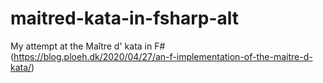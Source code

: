# maitred-kata-in-fsharp-alt
My attempt at the Maître d' kata in F# (https://blog.ploeh.dk/2020/04/27/an-f-implementation-of-the-maitre-d-kata/)
